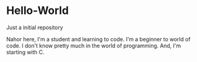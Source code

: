 # Hello-World
Just  a initial repository



Nahor here, I'm a student and learning to code. I'm a beginner to world of code. I don't know pretty much in the world of programming. And, I'm starting with C.
